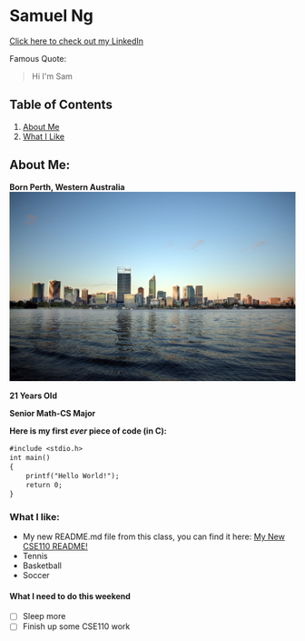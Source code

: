 # **Samuel Ng**

[Click here to check out my LinkedIn](https://www.linkedin.com/in/samuel-ng-2910a0192/)

Famous Quote:
> Hi I'm Sam
## Table of Contents
1. [About Me](#about-me)
2. [What I Like](#what-i-like)
## **About Me:**

**Born Perth, Western Australia**           
![Perth, Australia](Images/perth-2986358_1920.jpg)

**21 Years Old**

**Senior Math-CS Major**

**Here is my first _ever_ piece of code (in C):**

```
#include <stdio.h>
int main()
{
    printf("Hello World!");
    return 0;
}
```

### **What I like:** ###
- My new README.md file from this class, you can find it here: [My New CSE110 README!](README.md)
- Tennis
- Basketball
- Soccer

#### **What I need to do this weekend**
- [ ] Sleep more
- [ ] Finish up some CSE110 work